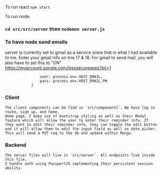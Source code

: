 To run react
`npm start`

To run node:

### `cd src/src/server` then `nodemon server.js`

### To have node send emails

server is currently set to gmail as a service since that is what I had available to me. Enter your gmail info on line 17 & 18. For gmail to send mail, you will also have to set this to "ON"
https://myaccount.google.com/lesssecureapps?pli=1

```auth: {
                user: process.env.HOST_EMAIL,
                pass: process.env.HOST_EMAIL_PW
            }
```

### Client

    The client components can be find in `src/components`. We have log in route, sign up, and home.
    Home page. I make use of bootstrap styling as well as their Modal feature which will allow the user to enter their reminder info. If they want to edit their reminder info, they can toggle the edit button and it will allow them to edit the input field as well as date picker. This will send a PUT req to the db and update within Mongo.

### Backend

    The server files will live in `src/server`. All endpoints live inside this file.
    I handle auth using PassportJS implementing their persistent session ability.
